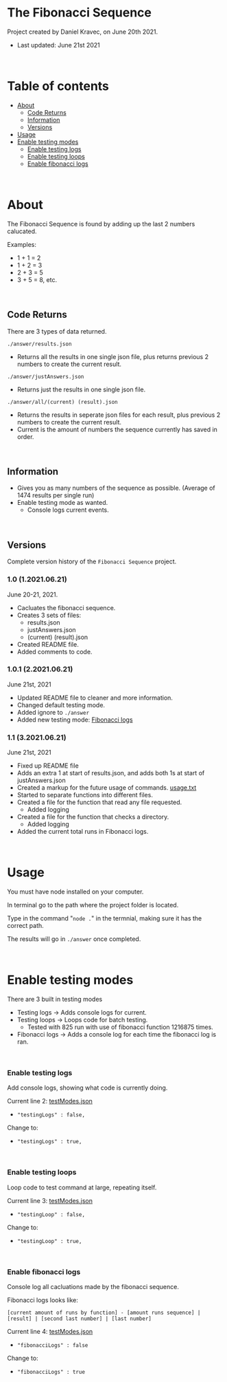 # The Fibonacci Sequence
Project created by Daniel Kravec, on June 20th 2021. 
- Last updated: June 21st 2021

<br />

# Table of contents
- [About](#about)
    - [Code Returns](#code-returns)
    - [Information](#information)
    - [Versions](#versions)
- [Usage](#usage)
- [Enable testing modes](#enable-testing-modes)
    - [Enable testing logs](#enable-testing-logs)
    - [Enable testing loops](#enable-testing-loops)
    - [Enable fibonacci logs](#enable-fibonacci-logs)

<br />

# About
The Fibonacci Sequence is found by adding up the last 2 numbers calucated.

Examples: 
- 1 + 1 = 2
- 1 + 2 = 3
- 2 + 3 = 5
- 3 + 5 = 8, etc.

<br />

## Code Returns
There are 3 types of data returned.

`./answer/results.json`
- Returns all the results in one single json file, plus returns previous 2 numbers to create the current result.

`./answer/justAnswers.json`
- Returns just the results in one single json file.

`./answer/all/(current) (result).json`
- Returns the results in seperate json files for each result, plus previous 2 numbers to create the current result. 
- Current is the amount of numbers the sequence currently has saved in order.

<br />

## Information
- Gives you as many numbers of the sequence as possible. (Average of 1474 results per single run)
- Enable testing mode as wanted.
    - Console logs current events.

<br />

## Versions

Complete version history of the `Fibonacci Sequence` project.

### 1.0 (1.2021.06.21)

June 20-21, 2021.
- Cacluates the fibonacci sequence.
- Creates 3 sets of files:
    - results.json
    - justAnswers.json
    - (current) (result).json
- Created README file.
- Added comments to code.

### 1.0.1 (2.2021.06.21)

June 21st, 2021
- Updated README file to cleaner and more information.
- Changed default testing mode.
- Added ignore to `./answer`
- Added new testing mode: [Fibonacci logs](#enable-fibonacci-logs)

### 1.1 (3.2021.06.21)

June 21st, 2021
- Fixed up README file
- Adds an extra 1 at start of results.json, and adds both 1s at start of justAnswers.json
- Created a markup for the future usage of commands. [usage.txt](./usage.txt)
- Started to separate functions into different files.
- Created a file for the function that read any file requested.
    - Added logging
- Created a file for the function that checks a directory.
    - Added logging
- Added the current total runs in Fibonacci logs.

<br />

# Usage

You must have node installed on your computer.

In terminal go to the path where the project folder is located.

Type in the command "`node .`" in the termnial, making sure it has the correct path.

The results will go in `./answer` once completed. 

<br />

# Enable testing modes

There are 3 built in testing modes
- Testing logs -> Adds console logs for current.
- Testing loops -> Loops code for batch testing.
    - Tested with 825 run with use of fibonacci function 1216875 times.
- Fibonacci logs -> Adds a console log for each time the fibonacci log is ran.
<br />

### Enable testing logs

Add console logs, showing what code is currently doing.

Current line 2: [testModes.json](./index.js)
- `"testingLogs" : false,`

Change to:
- `"testingLogs" : true,`

<br />

### Enable testing loops

Loop code to test command at large, repeating itself.

Current line 3: [testModes.json](./index.js)
- `"testingLoop" : false,`

Change to:
- `"testingLoop" : true,`

<br />

### Enable fibonacci logs

Console log all cacluations made by the fibonacci sequence.

Fibonacci logs looks like: 

`[current amount of runs by function] - [amount runs sequence] | [result] | [second last number] | [last number]`

Current line 4: [testModes.json](./index.js)
- `"fibonacciLogs" : false`

Change to:
- `"fibonacciLogs" : true`
